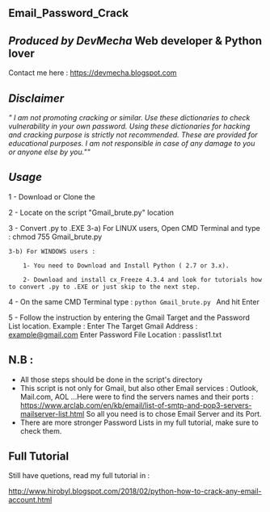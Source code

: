 Email_Password_Crack
------------------------

_Produced by DevMecha_ Web developer & Python lover
----------------------------------------------------
Contact me here : https://devmecha.blogspot.com

_Disclaimer_
------------
_" I am not promoting cracking or similar. Use these dictionaries to check vulnerability in your own password. Using these dictionaries for hacking and cracking purpose is strictly not recommended. These are provided for educational purposes. I am not responsible in case of any damage to you or anyone else by you.""_

_Usage_
------------
1 - Download or Clone the 

2 - Locate on the script "Gmail_brute.py" location

3 - Convert .py to .EXE
	3-a) For LINUX users, Open CMD Terminal and type : chmod 755 Gmail_brute.py

	3-b) For WINDOWS users :

		1- You need to Download and Install Python ( 2.7 or 3.x). 

		2- Download and install cx_Freeze 4.3.4 and look for tutorials how to convert .py to .EXE or just skip to the next step.

4 - On the same CMD Terminal type : 
	```
	python Gmail_brute.py 
	```
	And hit Enter

5 - Follow the instruction by entering the Gmail Target and the Password List location.
		Example :
        Enter The Target Gmail Address : example@gmail.com
		Enter Password File Location : passlist1.txt

N.B : 
------------
* All those steps should be done in the script's directory
* This script is not only for Gmail, but also other Email services :  Outlook, Mail.com, AOL ...Here were to find the servers names and their ports : https://www.arclab.com/en/kb/email/list-of-smtp-and-pop3-servers-mailserver-list.html
So all you need is to chose Email Server and its Port.
* There are more stronger Password Lists in my full tutorial, make sure to check them.

Full Tutorial 
--------------

Still have quetions, read my full tutorial in : 

http://www.hirobyl.blogspot.com/2018/02/python-how-to-crack-any-email-account.html
